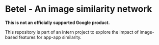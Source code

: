 # Betel - An image similarity network

**This is not an officially supported Google product.**

This repository is part of an intern project to explore the impact of
image-based features for app-app similarity.


